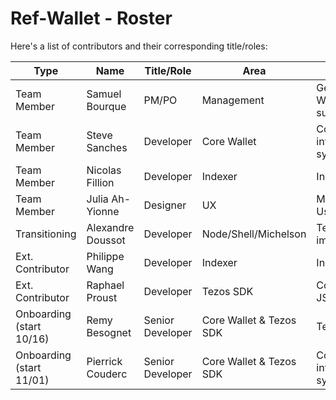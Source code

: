 # Ref-Wallet - Roster

Here's a list of contributors and their corresponding title/roles:

| Type | Name | Title/Role | Area | Description |
|--|--|--|--|--|
| Team Member | Samuel Bourque | PM/PO | Management | General oversight of Ref-Wallet Project and its subprojects/dependencies |
| Team Member | Steve Sanches | Developer | Core Wallet | Core development and integration of related systems and UX |
| Team Member | Nicolas Fillion | Developer | Indexer | Indexer improvements |
| Team Member | Julia Ah-Yionne | Designer | UX | Mockups, User flows, User feedback |
| Transitioning | Alexandre Doussot | Developer | Node/Shell/Michelson | Tezos Client, libclient improvements 
| Ext. Contributor | Philippe Wang | Developer | Indexer | Indexer improvements |
| Ext. Contributor | Raphael Proust | Developer | Tezos SDK | Compiling Tezos Client to JS |
| Onboarding (start 10/16) | Remy Besognet | Senior Developer | Core Wallet & Tezos SDK | Tezos SDK improvements |
| Onboarding (start 11/01) | Pierrick Couderc | Senior Developer | Core Wallet & Tezos SDK | Core development and integration of related systems |
